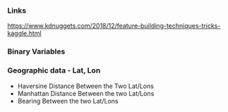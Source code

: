 ### Links
https://www.kdnuggets.com/2018/12/feature-building-techniques-tricks-kaggle.html

### Binary Variables


### Geographic data - Lat, Lon
* Haversine Distance Between the Two Lat/Lons
* Manhattan Distance Between the two Lat/Lons
* Bearing Between the two Lat/Lons

    
    
    
    
    
    





